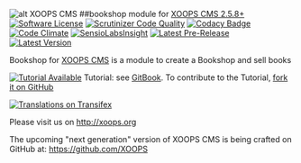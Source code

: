 ![alt XOOPS CMS](http://xoops.org/images/logoXoops4GithubRepository.png)
##bookshop module for  [XOOPS CMS 2.5.8+](https://xoops.org)
[![Software License](https://img.shields.io/badge/license-GPL-brightgreen.svg?style=flat)](LICENSE)
[![Scrutinizer Code Quality](https://img.shields.io/scrutinizer/g/mambax7/bookshop.svg?style=flat)](https://scrutinizer-ci.com/g/mambax7/bookshop/?branch=master)
[![Codacy Badge](https://api.codacy.com/project/badge/Grade/00957a4d8f2c4a08916b6f56f5f8f71b)](https://www.codacy.com/app/mambax7/bookshop_2)
[![Code Climate](https://img.shields.io/codeclimate/github/mambax7/bookshop.svg?style=flat)](https://codeclimate.com/github/mambax7/bookshop)
[![SensioLabsInsight](https://insight.sensiolabs.com/projects/2af51eac-1cac-4048-8b5f-895ad7129efc/mini.png)](https://insight.sensiolabs.com/projects/2af51eac-1cac-4048-8b5f-895ad7129efc)
[![Latest Pre-Release](https://img.shields.io/github/tag/mambax7/bookshop.svg?style=flat)](https://github.com/mambax7/bookshop/tags/)
[![Latest Version](https://img.shields.io/github/release/mambax7/bookshop.svg?style=flat)](https://github.com/mambax7/bookshop/releases/)

Bookshop for [XOOPS CMS](http://xoops.org) is a module to create a Bookshop and sell books

[![Tutorial Available](http://xoops.org/images/tutorial-available-blue.svg)](https://www.gitbook.com/book/xoops/bookshop-tutorial/) Tutorial: see [GitBook](https://www.gitbook.com/book/xoops/bookshop-tutorial/).
To contribute to the Tutorial, [fork it on GitHub](https://github.com/XoopsDocs/bookshop-tutorial)

[![Translations on Transifex](http://xoops.org/images/translations-transifex-blue.svg)](https://www.transifex.com/xoops)

Please visit us on http://xoops.org

The upcoming "next generation" version of XOOPS CMS is being crafted on GitHub at: https://github.com/XOOPS

